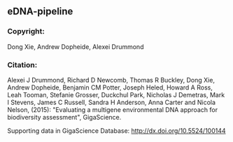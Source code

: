 ## eDNA-pipeline

### Copyright:

Dong Xie, Andrew Dopheide, Alexei Drummond

### Citation:

Alexei J Drummond, Richard D Newcomb, Thomas R Buckley, Dong Xie, Andrew Dopheide, Benjamin CM Potter, 
Joseph Heled, Howard A Ross, Leah Tooman, Stefanie Grosser, Duckchul Park, Nicholas J Demetras, 
Mark I Stevens, James C Russell, Sandra H Anderson, Anna Carter and Nicola Nelson, (2015): 
"Evaluating a multigene environmental DNA approach for biodiversity assessment", GigaScience.

Supporting data in GigaScience Database: http://dx.doi.org/10.5524/100144

